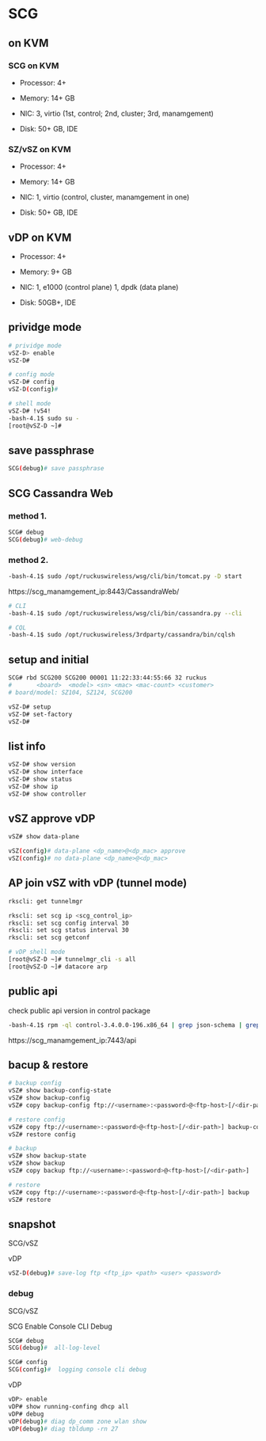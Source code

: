 # SCG

## on KVM

### SCG on KVM

- Processor: 4+

- Memory: 14+ GB

- NIC: 3, virtio (1st, control; 2nd, cluster; 3rd, manamgement)

- Disk: 50+ GB, IDE

### SZ/vSZ on KVM

- Processor: 4+

- Memory: 14+ GB

- NIC: 1, virtio (control, cluster, manamgement in one)

- Disk: 50+ GB, IDE

## vDP on KVM

- Processor: 4+

- Memory: 9+ GB

- NIC: 1, e1000 (control plane)
  1, dpdk (data plane)

- Disk: 50GB+, IDE

## prividge mode

```bash
# prividge mode
vSZ-D> enable
vSZ-D#

# config mode
vSZ-D# config
vSZ-D(config)#

# shell mode
vSZ-D# !v54!
-bash-4.1$ sudo su -
[root@vSZ-D ~]#
```

## save passphrase

```bash
SCG(debug)# save passphrase
```

## SCG Cassandra Web

### method 1.

```bash
SCG# debug
SCG(debug)# web-debug
```

### method 2.

```bash
-bash-4.1$ sudo /opt/ruckuswireless/wsg/cli/bin/tomcat.py -D start
```

https://scg_manamgement_ip:8443/CassandraWeb/

```bash
# CLI
-bash-4.1$ sudo /opt/ruckuswireless/wsg/cli/bin/cassandra.py --cli

# CQL
-bash-4.1$ sudo /opt/ruckuswireless/3rdparty/cassandra/bin/cqlsh
```

## setup and initial

```bash
SCG# rbd SCG200 SCG200 00001 11:22:33:44:55:66 32 ruckus
#       <board>  <model> <sn> <mac> <mac-count> <customer>
# board/model: SZ104, SZ124, SCG200

vSZ-D# setup
vSZ-D# set-factory
vSZ-D#
```

## list info

```bash
vSZ-D# show version
vSZ-D# show interface
vSZ-D# show status
vSZ-D# show ip
vSZ-D# show controller
```

## vSZ approve vDP

```bash
vSZ# show data-plane

vSZ(config)# data-plane <dp_name>@<dp_mac> approve
vSZ(config)# no data-plane <dp_name>@<dp_mac>
```

## AP join vSZ with vDP (tunnel mode)

```bash
rkscli: get tunnelmgr

rkscli: set scg ip <scg_control_ip>
rkscli: set scg config interval 30
rkscli: set scg status interval 30
rkscli: set scg getconf

# vDP shell mode
[root@vSZ-D ~]# tunnelmgr_cli -s all
[root@vSZ-D ~]# datacore arp
```

## public api

check public api version in control package

```bash
-bash-4.1$ rpm -ql control-3.4.0.0-196.x86_64 | grep json-schema | grep json
```

https://scg_manamgement_ip:7443/api

## bacup & restore

```bash
# backup config
vSZ# show backup-config-state
vSZ# show backup-config
vSZ# copy backup-config ftp://<username>:<password>@<ftp-host>[/<dir-path>]

# restore config
vSZ# copy ftp://<username>:<password>@<ftp-host>[/<dir-path>] backup-config
vSZ# restore config

# backup
vSZ# show backup-state
vSZ# show backup
vSZ# copy backup ftp://<username>:<password>@<ftp-host>[/<dir-path>]

# restore
vSZ# copy ftp://<username>:<password>@<ftp-host>[/<dir-path>] backup
vSZ# restore
```

## snapshot

SCG/vSZ

vDP

```bash
vSZ-D(debug)# save-log ftp <ftp_ip> <path> <user> <password>
```

### debug

SCG/vSZ

SCG Enable Console CLI Debug

```bash
SCG# debug
SCG(debug)#  all-log-level

SCG# config
SCG(config)#  logging console cli debug
```

vDP

```bash
vDP> enable
vDP# show running-confing dhcp all
vDP# debug
vDP(debug)# diag dp_comm zone wlan show
vDP(debug)# diag tbldump -rn 27
```
